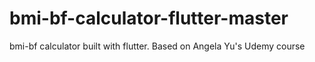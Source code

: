 # bmi-bf-calculator-flutter-master
 bmi-bf calculator built with flutter. Based on Angela Yu's Udemy course
